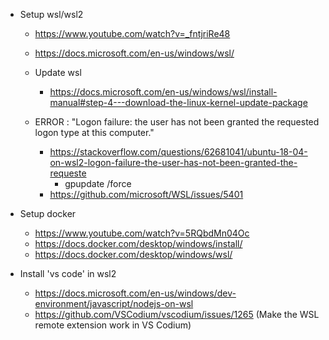 - Setup wsl/wsl2
    - https://www.youtube.com/watch?v=_fntjriRe48
    - https://docs.microsoft.com/en-us/windows/wsl/
    
    - Update wsl
        - https://docs.microsoft.com/en-us/windows/wsl/install-manual#step-4---download-the-linux-kernel-update-package
    - ERROR : "Logon failure: the user has not been granted the requested logon type at this computer."
        - https://stackoverflow.com/questions/62681041/ubuntu-18-04-on-wsl2-logon-failure-the-user-has-not-been-granted-the-requeste
            - gpupdate /force
        - https://github.com/microsoft/WSL/issues/5401

- Setup docker
    - https://www.youtube.com/watch?v=5RQbdMn04Oc
    - https://docs.docker.com/desktop/windows/install/
    - https://docs.docker.com/desktop/windows/wsl/

- Install 'vs code' in wsl2
    - https://docs.microsoft.com/en-us/windows/dev-environment/javascript/nodejs-on-wsl
    - https://github.com/VSCodium/vscodium/issues/1265 (Make the WSL remote extension work in VS Codium)
